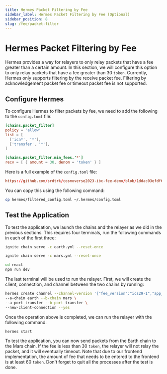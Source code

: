 ```yaml
---
title: Hermes Packet Filtering by Fee
sidebar_label: Hermes Packet Filtering by Fee (Optional)
sidebar_position: 8
slug: /fee/packet-filter
---
```


# Hermes Packet Filtering by Fee

Hermes provides a way for relayers to only relay packets that have a fee greater than a certain amount.
In this section, we will configure this option to only relay packets that have a fee greater than 30 `token`.
Currently, Hermes only supports filtering by the receive packet fee.
Filtering by acknowledgement packet fee or timeout packet fee is not supported.

## Configure Hermes

To configure Hermes to filter packets by fee, we need to add the following to the `config.toml` file:

```toml
[chains.packet_filter]
policy = 'allow'
list = [
  ['ica*', '*'],
  ['transfer', '*'],
]

[chains.packet_filter.min_fees.'*']
recv = [ { amount = 30, denom = 'token' } ]
```

Here is a full example of the `config.toml` file:

```toml reference title="hermes/filtered_config.toml"
https://github.com/srdtrk/cosmoverse2023-ibc-fee-demo/blob/1ddac03efdf6d403126c3f5ad067fd708e2e410a/hermes/filtered_config.toml
```

You can copy this using the following command:

```bash
cp hermes/filtered_config.toml ~/.hermes/config.toml
```

## Test the Application

To test the application, we launch the chains and the relayer as we did in the previous sections.
This requires four terminals, run the following commands in each of the first three:

```bash title="Terminal 1"
ignite chain serve -c earth.yml --reset-once
```

```bash title="Terminal 2"
ignite chain serve -c mars.yml --reset-once
```

```bash title="Terminal 3"
cd react
npm run dev
```

The last terminal will be used to run the relayer. First, we will create the client, connection, and channel between the two chains by running:

```bash title="Terminal 4"
hermes create channel --channel-version '{"fee_version":"ics29-1","app_version":"ics20-1"}' \
--a-chain earth --b-chain mars \
--a-port transfer --b-port transfer \
--new-client-connection --yes
```

Once the operation above is completed, we can run the relayer with the following command:

```bash title="Terminal 4"
hermes start
```

To test the application, you can now send packets from the Earth chain to the Mars chain.
If the fee is less than 30 `token`, the relayer will not relay the packet, and it will eventually timeout.
Note that due to our frontend implementation, the amount of fee that needs to be entered to the frontend is at least 60 `token`.
Don't forget to quit all the processes after the test is done.
